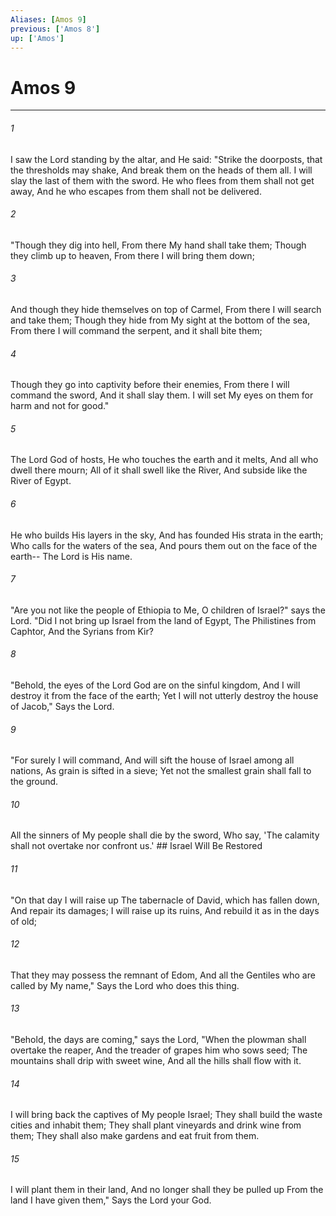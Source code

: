 ```yaml
---
Aliases: [Amos 9]
previous: ['Amos 8']
up: ['Amos']
---
```

# Amos 9

***


###### 1 
I saw the Lord standing by the altar, and He said: "Strike the doorposts, that the thresholds may shake, And break them on the heads of them all. I will slay the last of them with the sword. He who flees from them shall not get away, And he who escapes from them shall not be delivered. 

###### 2 
"Though they dig into hell, From there My hand shall take them; Though they climb up to heaven, From there I will bring them down; 

###### 3 
And though they hide themselves on top of Carmel, From there I will search and take them; Though they hide from My sight at the bottom of the sea, From there I will command the serpent, and it shall bite them; 

###### 4 
Though they go into captivity before their enemies, From there I will command the sword, And it shall slay them. I will set My eyes on them for harm and not for good." 

###### 5 
The Lord God of hosts, He who touches the earth and it melts, And all who dwell there mourn; All of it shall swell like the River, And subside like the River of Egypt. 

###### 6 
He who builds His layers in the sky, And has founded His strata in the earth; Who calls for the waters of the sea, And pours them out on the face of the earth-- The Lord is His name. 

###### 7 
"Are you not like the people of Ethiopia to Me, O children of Israel?" says the Lord. "Did I not bring up Israel from the land of Egypt, The Philistines from Caphtor, And the Syrians from Kir? 

###### 8 
"Behold, the eyes of the Lord God are on the sinful kingdom, And I will destroy it from the face of the earth; Yet I will not utterly destroy the house of Jacob," Says the Lord. 

###### 9 
"For surely I will command, And will sift the house of Israel among all nations, As grain is sifted in a sieve; Yet not the smallest grain shall fall to the ground. 

###### 10 
All the sinners of My people shall die by the sword, Who say, 'The calamity shall not overtake nor confront us.' ## Israel Will Be Restored 

###### 11 
"On that day I will raise up The tabernacle of David, which has fallen down, And repair its damages; I will raise up its ruins, And rebuild it as in the days of old; 

###### 12 
That they may possess the remnant of Edom, And all the Gentiles who are called by My name," Says the Lord who does this thing. 

###### 13 
"Behold, the days are coming," says the Lord, "When the plowman shall overtake the reaper, And the treader of grapes him who sows seed; The mountains shall drip with sweet wine, And all the hills shall flow with it. 

###### 14 
I will bring back the captives of My people Israel; They shall build the waste cities and inhabit them; They shall plant vineyards and drink wine from them; They shall also make gardens and eat fruit from them. 

###### 15 
I will plant them in their land, And no longer shall they be pulled up From the land I have given them," Says the Lord your God.
